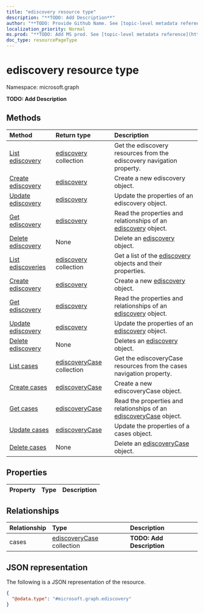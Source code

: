 ```yaml
---
title: "ediscovery resource type"
description: "**TODO: Add Description**"
author: "**TODO: Provide Github Name. See [topic-level metadata reference](https://msgo.azurewebsites.net/add/document/guidelines/metadata.html#topic-level-metadata)**"
localization_priority: Normal
ms.prod: "**TODO: Add MS prod. See [topic-level metadata reference](https://msgo.azurewebsites.net/add/document/guidelines/metadata.html#topic-level-metadata)**"
doc_type: resourcePageType
---
```


# ediscovery resource type

Namespace: microsoft.graph

**TODO: Add Description**

## Methods
|Method|Return type|Description|
|:---|:---|:---|
|[List ediscovery](../api/compliance-list-ediscovery.md)|[ediscovery](../resources/ediscovery.md) collection|Get the ediscovery resources from the ediscovery navigation property.|
|[Create ediscovery](../api/compliance-post-ediscovery.md)|[ediscovery](../resources/ediscovery.md)|Create a new ediscovery object.|
|[Update ediscovery](../api/compliance-update-ediscovery.md)|[ediscovery](../resources/ediscovery.md)|Update the properties of an ediscovery object.|
|[Get ediscovery](../api/compliance-get-ediscovery.md)|[ediscovery](../resources/ediscovery.md)|Read the properties and relationships of an [ediscovery](../resources/ediscovery.md) object.|
|[Delete ediscovery](../api/compliance-delete-ediscovery.md)|None|Delete an [ediscovery](../resources/ediscovery.md) object.|
|[List ediscoveries](../api/ediscovery-list.md)|[ediscovery](../resources/ediscovery.md) collection|Get a list of the [ediscovery](../resources/ediscovery.md) objects and their properties.|
|[Create ediscovery](../api/ediscovery-create.md)|[ediscovery](../resources/ediscovery.md)|Create a new [ediscovery](../resources/ediscovery.md) object.|
|[Get ediscovery](../api/ediscovery-get.md)|[ediscovery](../resources/ediscovery.md)|Read the properties and relationships of an [ediscovery](../resources/ediscovery.md) object.|
|[Update ediscovery](../api/ediscovery-update.md)|[ediscovery](../resources/ediscovery.md)|Update the properties of an [ediscovery](../resources/ediscovery.md) object.|
|[Delete ediscovery](../api/ediscovery-delete.md)|None|Deletes an [ediscovery](../resources/ediscovery.md) object.|
|[List cases](../api/ediscovery-list-cases.md)|[ediscoveryCase](../resources/ediscoverycase.md) collection|Get the ediscoveryCase resources from the cases navigation property.|
|[Create cases](../api/ediscovery-post-cases.md)|[ediscoveryCase](../resources/ediscoverycase.md)|Create a new ediscoveryCase object.|
|[Get cases](../api/ediscovery-get-ediscoverycase.md)|[ediscoveryCase](../resources/ediscoverycase.md)|Read the properties and relationships of an [ediscoveryCase](../resources/ediscoverycase.md) object.|
|[Update cases](../api/ediscovery-update-cases.md)|[ediscoveryCase](../resources/ediscoverycase.md)|Update the properties of a cases object.|
|[Delete cases](../api/ediscovery-delete-cases.md)|None|Delete an [ediscoveryCase](../resources/ediscoverycase.md) object.|

## Properties
|Property|Type|Description|
|:---|:---|:---|

## Relationships
|Relationship|Type|Description|
|:---|:---|:---|
|cases|[ediscoveryCase](../resources/ediscoverycase.md) collection|**TODO: Add Description**|

## JSON representation
The following is a JSON representation of the resource.
<!-- {
  "blockType": "resource",
  "keyProperty": "id",
  "@odata.type": "microsoft.graph.ediscovery",
  "baseType": "",
  "openType": false
}
-->
``` json
{
  "@odata.type": "#microsoft.graph.ediscovery"
}
```


